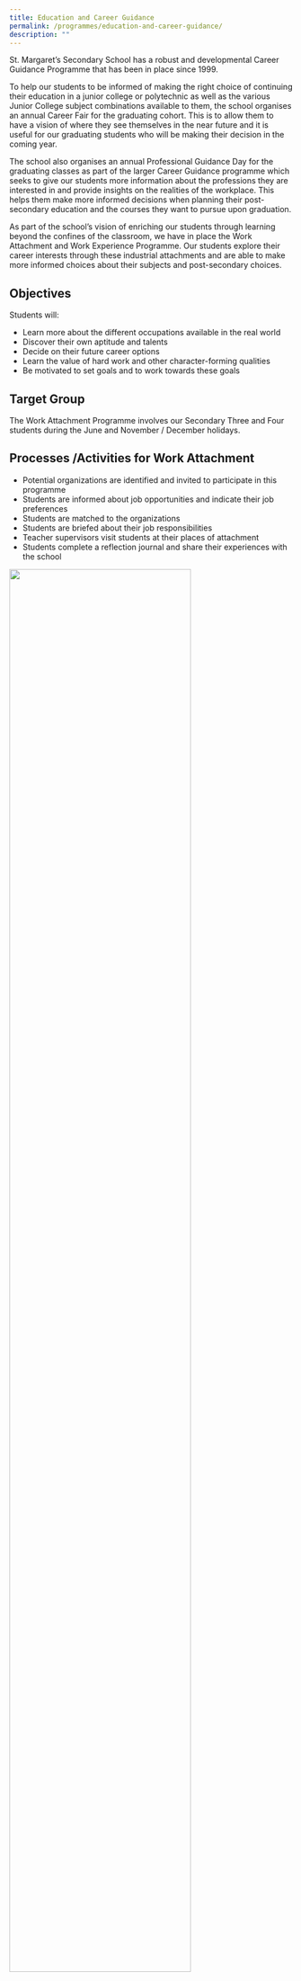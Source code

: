 ```yaml
---
title: Education and Career Guidance
permalink: /programmes/education-and-career-guidance/
description: ""
---
```

St. Margaret’s Secondary School has a robust and developmental Career Guidance Programme that has been in place since 1999.

To help our students to be informed of making the right choice of continuing their education in a junior college or polytechnic as well as the various Junior College subject combinations available to them, the school organises an annual Career Fair for the graduating cohort. This is to allow them to have a vision of where they see themselves in the near future and it is useful for our graduating students who will be making their decision in the coming year.

The school also organises an annual Professional Guidance Day for the graduating classes as part of the larger Career Guidance programme which seeks to give our students more information about the professions they are interested in and provide insights on the realities of the workplace. This helps them make more informed decisions when planning their post-secondary education and the courses they want to pursue upon graduation.

As part of the school’s vision of enriching our students through learning beyond the confines of the classroom, we have in place the Work Attachment and Work Experience Programme. Our students explore their career interests through these industrial attachments and are able to make more informed choices about their subjects and post-secondary choices.  

Objectives
----------

Students will:

*   Learn more about the different occupations available in the real world
*   Discover their own aptitude and talents
*   Decide on their future career options
*   Learn the value of hard work and other character-forming qualities
*   Be motivated to set goals and to work towards these goals

Target Group
------------

The Work Attachment Programme involves our Secondary Three and Four students during the June and November / December holidays.

Processes /Activities for Work Attachment
-----------------------------------------

*   Potential organizations are identified and invited to participate in this programme
*   Students are informed about job opportunities and indicate their job preferences
*   Students are matched to the organizations
*   Students are briefed about their job responsibilities
*   Teacher supervisors visit students at their places of attachment
*   Students complete a reflection journal and share their experiences with the school

  
<img src="/images/CareerFair2.jpg" style="width:80%">
<br>
<img src="/images/Attachment%20at%20Singapore%20Poly%20w%20captions.jpg" style="width:80%">
<br>
<img src="/images/Career%20Fair%20-%20Exploring%20options%20w%20captions.jpg" style="width:80%">

<img src="/images/Professional%20Guidance%20Day%20w%20captions.jpg" style="width:80%">
<br>
<img src="/images/MP%20Shadowing%20w%20captions.jpg" style="width:80%">

<img src="/images/Work%20Attachment%20at%20Central%20Chambers%20w%20captions.jpg" style="width:80%">
  

Education and Career Guidance Fair 2022
---------------------------------------

The Education and Career Guidance (ECG) Fair, comprising a series of activities from&nbsp;now till April, provides our graduating students with the opportunity to explore education&nbsp;and career pathways.

Through the sharing by our partners comprising professionals from various industries and&nbsp;educators from institutes of higher learning, the ECG Fair allows our students to gain&nbsp;awareness of the skills, knowledge and attitudes that allow one to contribute and thrive in&nbsp;the various industries, so as to make informed decisions of the courses to apply for after&nbsp;the national examinations.

The content featured during the ECG Fair has been carefully curated to provide the&nbsp;students with good perspectives of the work involved as well as the skill sets and mindsets&nbsp;needed to thrive in this volatile landscape.

The ECG Fair 2022 consists of the following segments of learning.

| Segment | Schedule | Platform |
| --- | --- | --- |
| **Learning about themselves and the industries** <br><br> Students learn about the industries they are keen in at their own pace using curated resources and fill in their responses in their ECG Fair journal. | February | [Student Learning Space](https://vle.learning.moe.edu.sg/login) |
| **Conversations with the Professionals and Educators (2 Sessions)** <br><br> All Secondary 4 and 5 students are required to&nbsp;<u>attend both sessions</u>&nbsp;before completing relevant parts in their ECG journal. <br><br> More details will be provided to the students nearer the dates. | Wednesday, 9 Mar and Wednesday, 30 Mar<br><br> 4.30 pm to 5.30 pm | Zoom Webinar |
| **Multiplying Learning**<br><br> Students share their reflections and learn from one another during their CCE lesson. | Monday, 4 Apr&nbsp; | CCE Lesson&nbsp; |&nbsp;
| | |

ECG Resources&nbsp;
--------------  

| Education and Career Guidance (ECG)  <br> Support and Early Admission Exercise (EAE) | Institute of Technical Education (ITE) <br> Early Admission Exercise (EAE) |
| --- | --- |
| **My Skills Future** <br> Students are strongly encouraged to explore the portal to access self-profiling tools and information on the courses. They are provided with a guide for password reset if they have forgotten their passwords. <br>-  [My Skills Future - Secondary](https://www.myskillsfuture.gov.sg/content/student/en/secondary.html) <br>-   [My Skills Future - Pre-University](https://www.myskillsfuture.gov.sg/content/student/en/preu.html) | **Details&nbsp;&amp; Videos on ITE EAE** <br>-   [ITE Early Admissions Exercise](https://www.ite.edu.sg/admissions/full-time-courses/nitec/early-admissions-exercise) <br>-   [Official Video on ITE EAE](https://www.ite.edu.sg/admissions/full-time-courses/nitec/early-admissions-exercise)&nbsp;<br>-   [Recording of ITE Webinar Talk Series](https://drive.google.com/open?id=1VssJD6ZnUrRTMjIyZjyL6id7le0gAPTz)&nbsp;&nbsp;(All you need to know about ITE EAE) |
| **Useful ECG Site** <br> Useful information, including admission booklets where course details and cutoff points are listed, can be accessed below:  <br>-   [Polytechnic Courses](https://www.moe.gov.sg/coursefinder) <br>-   [ITE Early Admissions Exercise](https://www.ite.edu.sg/admissions/full-time-courses/nitec-and-3-year-higher-nitec/early-admissions-exercise)&nbsp;<br>-   [JAE Booklet 2022](https://www.moe.gov.sg/-/media/files/post-secondary/2022-jae-information-booklet.pdf)&nbsp; <br>-   [ITE GCE 'O' admission booklet 2022](https://www.ite.edu.sg/docs/default-source/admissions-docs/full-time/publications/admission-booklet/gce-o-admission-booklet-2022.pdf?sfvrsn=d2b28aeb_4)&nbsp;&nbsp;<br>-   [Post Secondary Admissions Exercises and Programmes](https://www.moe.gov.sg/post-secondary/admissions) | **Support by the School for ITE EAE** <br> Our teacher mentors will provide support to our students in their application. Students who have yet to indicate their interest can email&nbsp;Ms Lum Ying Lee, Asst. Year Head (Secondary 4&amp;5) at&nbsp;[lum\_ying\_lee@moe.edu.sg](mailto:lum_ying_lee@moe.edu.sg). |
| | |

Students/Parents may get in touch with our ECG counsellor, Ms Ang Hui Min at&nbsp;[ang\_hui\_min@schools.gov.sg](mailto:ang_hui_min@schools.gov.sg)&nbsp;or via the booking form accessible at&nbsp;[go.gov.sg/smssecg](http://go.gov.sg/smssecg)&nbsp;  

Consultations will be conducted on Mondays and Tuesdays at the ECG Room in the School Library, 7.30 a.m. – 5.00 p.m.  

Details of Post Secondary Pathways
----------------------------------

Students will find useful information and links in the summary below:  
[Education Pathway N(A)](/files/Education%20Pathway%20-%20NA.pdf)  
[Education Pathway N(T)](/files/Education%20Pathway%20-%20NT.pdf);  
[Education Pathway 'O'](/files/Education%20Pathway%20-%20O.pdf);  

Photo Albums
------------

<iframe allowfullscreen="true" height="569" width="960" frameborder="0" src="https://docs.google.com/presentation/d/e/2PACX-1vTiUSw-l41F3YtWo0zWC3Bj7skilqioha0NjfBWgmR1R38muhLSH0zg6PWUwV9v21foW_NkoYdqTguW/embed?start=false&amp;loop=false&amp;delayms=3000"></iframe>

**ECG Fair 2021**